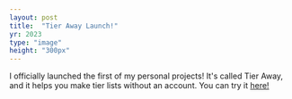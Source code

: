 ```yaml
---
layout: post
title:  "Tier Away Launch!"
yr: 2023
type: "image"
height: "300px"
---
```


I officially launched the first of my personal projects! It's called Tier Away, and it helps you make tier lists without an account. You can try it <a href='https://tieraway.godsted.com'>here!</a>